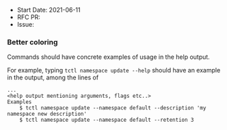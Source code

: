 - Start Date: 2021-06-11
- RFC PR:
- Issue:

### Better coloring

Commands should have concrete examples of usage in the help output.

For example, typing `tctl namespace update --help` should have an example in the output, among the lines of

```
...
<help output mentioning arguments, flags etc..>
Examples
    $ tctl namespace update --namespace default --description 'my namespace new description'
    $ tctl namespace update --namespace default --retention 3
```
